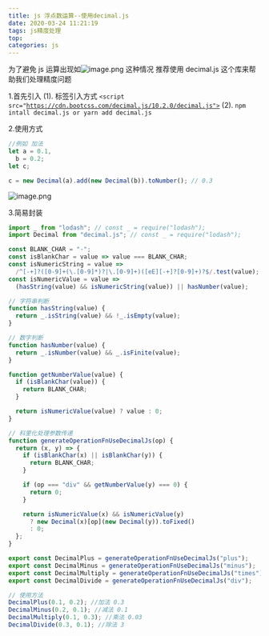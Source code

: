 ```yaml
---
title: js 浮点数运算--使用decimal.js
date: 2020-03-24 11:21:19
tags: js精度处理
top:
categories: js
---
```


为了避免 js 运算出现如![image.png](https://i.loli.net/2020/04/26/lRPemr91E6FIvqW.png) 这种情况
推荐使用 decimal.js 这个库来帮助我们处理精度问题

1.首先引入
(1). 标签引入方式 <code>\<script src="https://cdn.bootcss.com/decimal.js/10.2.0/decimal.js"></script></code>
(2). <code>npm intall decimal.js or yarn add decimal.js</code>

2.使用方式
<!--more-->

```javascript
//例如 加法
let a = 0.1,
  b = 0.2;
let c;

c = new Decimal(a).add(new Decimal(b)).toNumber(); // 0.3
```

![image.png](https://i.loli.net/2020/03/24/7nASorUbHaiI1NO.png)

3.简易封装

```javascript
import _ from "lodash"; // const _ = require("lodash");
import Decimal from "decimal.js"; // const _ = require("lodash");

const BLANK_CHAR = "-";
const isBlankChar = value => value === BLANK_CHAR;
const isNumericString = value =>
  /^[-+]?([0-9]+(\.[0-9]*)?|\.[0-9]+)([eE][-+]?[0-9]+)?$/.test(value);
const isNumericValue = value =>
  (hasString(value) && isNumericString(value)) || hasNumber(value);

// 字符串判断
function hasString(value) {
  return _.isString(value) && !_.isEmpty(value);
}

// 数字判断
function hasNumber(value) {
  return _.isNumber(value) && _.isFinite(value);
}

function getNumberValue(value) {
  if (isBlankChar(value)) {
    return BLANK_CHAR;
  }

  return isNumericValue(value) ? value : 0;
}

// 科里化处理参数传递
function generateOperationFnUseDecimalJs(op) {
  return (x, y) => {
    if (isBlankChar(x) || isBlankChar(y)) {
      return BLANK_CHAR;
    }

    if (op === "div" && getNumberValue(y) === 0) {
      return 0;
    }

    return isNumericValue(x) && isNumericValue(y)
      ? new Decimal(x)[op](new Decimal(y)).toFixed()
      : 0;
  };
}

export const DecimalPlus = generateOperationFnUseDecimalJs("plus");
export const DecimalMinus = generateOperationFnUseDecimalJs("minus");
export const DecimalMultiply = generateOperationFnUseDecimalJs("times");
export const DecimalDivide = generateOperationFnUseDecimalJs("div");

// 使用方法
DecimalPlus(0.1, 0.2); //加法 0.3
DecimalMinus(0.2, 0.1); //减法 0.1
DecimalMultiply(0.1, 0.3); //乘法 0.03
DecimalDivide(0.3, 0.1); //除法 3
```
